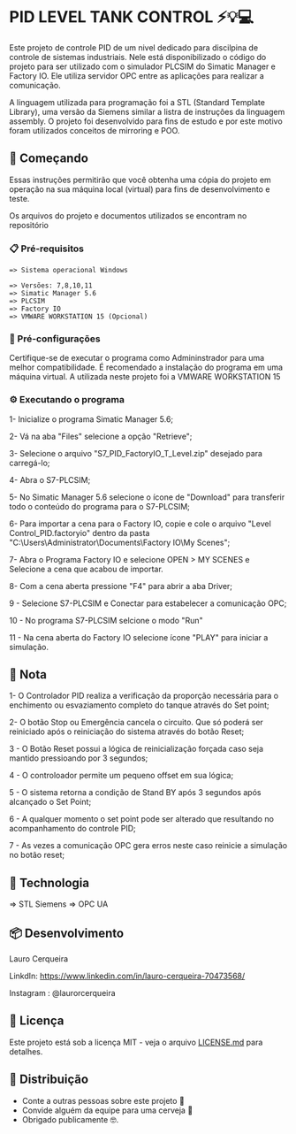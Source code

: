# PID LEVEL TANK CONTROL ⚡️💡💻

Este projeto de controle PID de um nivel dedicado para discilpina de controle de sistemas industriais. Nele está disponibilizado o código do projeto para ser utilizado com o simulador PLCSIM do Simatic Manager e Factory IO. Ele utiliza servidor OPC entre as aplicações para realizar a comunicação. 

A linguagem utilizada para programação foi a STL (Standard Template Library), uma versão da Siemens similar a listra de instruções da linguagem assembly. O projeto foi desenvolvido para fins de estudo e por este motivo foram utilizados conceitos de mirroring e POO. 

## 🚀 Começando

Essas instruções permitirão que você obtenha uma cópia do projeto em operação na sua máquina local (virtual) para fins de desenvolvimento e teste.

Os arquivos do projeto e documentos utilizados se encontram no repositório

### 📋 Pré-requisitos

```
=> Sistema operacional Windows

=> Versões: 7,8,10,11
=> Simatic Manager 5.6
=> PLCSIM 
=> Factory IO
=> VMWARE WORKSTATION 15 (Opcional)

```

### 🔧 Pré-configurações

Certifique-se de executar o programa como Admininstrador para uma melhor compatibilidade. É recomendado a instalação do programa em uma máquina virtual. A utilizada neste projeto foi a VMWARE WORKSTATION 15

### ⚙️ Executando o programa

1- Inicialize o programa Simatic Manager 5.6;

2- Vá na aba "Files" selecione a opção "Retrieve";

3- Selecione o arquivo "S7_PID_FactoryIO_T_Level.zip" desejado para carregá-lo;

4- Abra o S7-PLCSIM;

5- No Simatic Manager 5.6 selecione o ícone de "Download" para transferir todo o conteúdo do programa para o S7-PLCSIM;

6- Para importar a cena para o Factory IO, copie e cole o arquivo "Level Control_PID.factoryio" dentro da pasta "C:\Users\Administrator\Documents\Factory IO\My Scenes";

7- Abra o Programa Factory IO e selecione OPEN > MY SCENES e Selecione a cena que acabou de importar.

8- Com a cena aberta pressione "F4" para abrir a aba Driver; 

9 - Selecione S7-PLCSIM e Conectar para estabelecer a comunicação OPC; 

10 - No programa S7-PLCSIM selcione o modo "Run" 

11 - Na cena aberta do Factory IO selecione ícone "PLAY" para iniciar a simulação. 

## 📝 Nota

1- O Controlador PID realiza a verificação da proporção necessária para o enchimento ou esvaziamento completo do tanque através do Set point; 

2- O botão Stop ou Emergência cancela o circuito. Que só poderá ser reiniciado após o reiniciação do sistema através do botão Reset; 

3 - O Botão Reset possui a lógica de reinicialização forçada caso seja mantido pressioando por 3 segundos;

4 - O controloador permite um pequeno offset em sua lógica;

5 - O sistema retorna a condição de Stand BY após 3 segundos após alcançado o Set Point; 

6 - A qualquer momento o set point pode ser alterado que resultando no acompanhamento do controle PID;

7 - As vezes a comunicação OPC gera erros neste caso reinicie a simulação no botão reset;

## 🦾 Technologia

=> STL Siemens 
=> OPC UA

## 📦 Desenvolvimento

Lauro Cerqueira

LinkdIn: https://www.linkedin.com/in/lauro-cerqueira-70473568/

Instagram : @laurorcerqueira

## 📄 Licença

Este projeto está sob a licença MIT - veja o arquivo [LICENSE.md](https://github.com/usuario/projeto/licenca) para detalhes.

## 🎁 Distribuição

* Conte a outras pessoas sobre este projeto 📢
* Convide alguém da equipe para uma cerveja 🍺 
* Obrigado publicamente 🤓.

